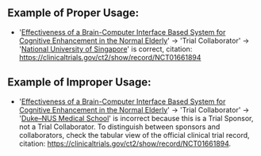 ## Example of Proper Usage:
* '[Effectiveness of a Brain-Computer Interface Based System for Cognitive Enhancement in the Normal Elderly](https://golden.com/wiki/Effectiveness_of_a_Brain-Computer_Interface_Based_System_for_Cognitive_Enhancement_in_the_Normal_Elderly-XKYAD9B)' → 'Trial Collaborator' → '[National University of Singapore](https://golden.com/wiki/National_University_of_Singapore-MD9XZ)' is correct, citation: https://clinicaltrials.gov/ct2/show/record/NCT01661894

## Example of Improper Usage:
* '[Effectiveness of a Brain-Computer Interface Based System for Cognitive Enhancement in the Normal Elderly](https://golden.com/wiki/Effectiveness_of_a_Brain-Computer_Interface_Based_System_for_Cognitive_Enhancement_in_the_Normal_Elderly-XKYAD9B)' → 'Trial Collaborator' → '[Duke–NUS Medical School](https://golden.com/wiki/Duke%E2%80%93NUS_Medical_School-4GB663)' is incorrect because this is a Trial Sponsor, not a Trial Collaborator.  To distinguish between sponsors and collaborators, check the tabular view of the official clinical trial record, citation: https://clinicaltrials.gov/ct2/show/record/NCT01661894.  
